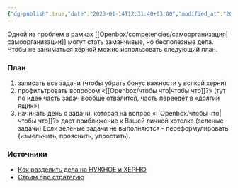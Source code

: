 ```yaml
---
{"dg-publish":true,"date":"2023-01-14T12:31:40+03:00","modified_at":"2023-08-09T10:36:32+03:00","dg-path":"/оставляйте только важные задачи.md","permalink":"/ostavlyajte-tolko-vazhnye-zadachi/","dgPassFrontmatter":true}
---
```



Одной из проблем в рамках [[Openbox/competencies/самоорганизация|самоорганизации]] могут стать заманчивые, но бесполезные дела. Чтобы не заниматься хёрной можно использовать следующий план.

### План

1) записать все задачи (чтобы убрать бонус важности у всякой херни)
2) профильтровать вопросом «[[Openbox/чтобы что|чтобы что]]?» (тут по идее часть задач вообще отвалится, часть переедет в «долгий ящик»)
3) начинать день с задачи, которая на вопрос «[[Openbox/чтобы что|чтобы что]]?» дает приближение к Вашей личной хотелке (зеленые задачи)
Если зеленые задачи не выполняются - переформулировать (измельчить, прояснить, упростить).

### Источники

- [Как разделить дела на НУЖНОЕ и ХЕРНЮ](https://forum.mnogosdelal.ru/viewtopic.php?f=2&t=1109)
- [Стрим про стратегию](/_media/Стрим%20про%20стратегию.pptx)
